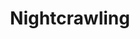 ---
draft: false
slug: nightcrawling-8e3325b7
title: Nightcrawling
type: books
params:
  authors:
    - Leila Mottley
  book_title: Nightcrawling
  book_description: 'Kiara and her brother, Marcus, are scraping by in an East Oakland apartment complex optimistically called the Regal-Hi. Both have dropped out of high school, their family fractured by death and prison. But while Marcus clings to his dream of rap stardom, Kiara hunts for work to pay their rent--which has more than doubled--and to keep the nine-year-old boy next door, abandoned by his mother, safe and fed.One night, what begins as a drunken misunderstanding with a stranger turns into the job Kiara never imagined wanting but now desperately needs: nightcrawling. Her world breaks open even further when her name surfaces in an investigation that exposes her as a key witness in a massive scandal within the Oakland Police Department.'
  cover: https://images-na.ssl-images-amazon.com/images/S/compressed.photo.goodreads.com/books/1654709397i/58537371.jpg
  isbn: '9780593607879'
  languages:
    - Английский
  goodreads_link: https://www.goodreads.com/book/show/58537371-nightcrawling
  page_count: '288'
  publication_year: '2022'
  russian_audioversion: false
  russian_translation_status: unknown
  short_book_description: Kiara and her brother, Marcus, are scraping by in an East Oakland apartment complex optimistically called the Regal-Hi. Both have dropped out of high school, their family fractured by death and...
  tags:
    - African American
    - American literature
    - Bildungsromans
    - Brothers and sisters
    - Brothers and sisters - Fiction
    - FICTION / Literary
    - FICTION / Urban & Street Lit
    - LGBTQ+
    - Police
    - Race
    - Scandals
    - Witnesses
    - adult fiction
    - audiobook
    - contemporary
    - fiction
    - literary fiction
    - new york times bestseller
    - Écrivains noirs
---